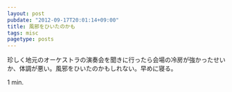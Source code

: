 ```yaml
---
layout: post
pubdate: "2012-09-17T20:01:14+09:00"
title: 風邪をひいたのかも
tags: misc
pagetype: posts
---
```

珍しく地元のオーケストラの演奏会を聞きに行ったら会場の冷房が強かったせいか、体調が悪い。風邪をひいたのかもしれない。早めに寝る。

1 min.
